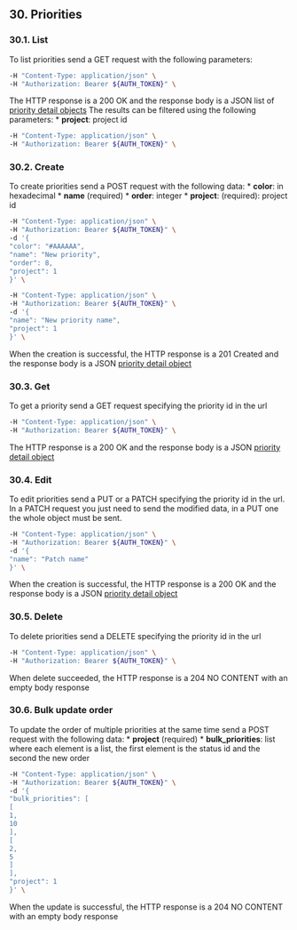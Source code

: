 ## 30. Priorities
### 30.1. List
To list priorities send a GET request with the following parameters:
```bash
-H "Content-Type: application/json" \
-H "Authorization: Bearer ${AUTH_TOKEN}" \
```
The HTTP response is a 200 OK and the response body is a JSON list of [priority detail objects](https://docs.taiga.io/api.html#object-priority-detail)
The results can be filtered using the following parameters:
*
**project**: project id
```bash
-H "Content-Type: application/json" \
-H "Authorization: Bearer ${AUTH_TOKEN}" \
```
### 30.2. Create
To create priorities send a POST request with the following data:
*
**color**: in hexadecimal
*
**name** (required)
*
**order**: integer
*
**project**: (required): project id
```bash
-H "Content-Type: application/json" \
-H "Authorization: Bearer ${AUTH_TOKEN}" \
-d '{
"color": "#AAAAAA",
"name": "New priority",
"order": 8,
"project": 1
}' \
```
```bash
-H "Content-Type: application/json" \
-H "Authorization: Bearer ${AUTH_TOKEN}" \
-d '{
"name": "New priority name",
"project": 1
}' \
```
When the creation is successful, the HTTP response is a 201 Created and the response body is a JSON [priority detail object](https://docs.taiga.io/api.html#object-priority-detail)
### 30.3. Get
To get a priority send a GET request specifying the priority id in the url
```bash
-H "Content-Type: application/json" \
-H "Authorization: Bearer ${AUTH_TOKEN}" \
```
The HTTP response is a 200 OK and the response body is a JSON [priority detail object](https://docs.taiga.io/api.html#object-priority-detail)
### 30.4. Edit
To edit priorities send a PUT or a PATCH specifying the priority id in the url.
In a PATCH request you just need to send the modified data, in a PUT one the whole object must be sent.
```bash
-H "Content-Type: application/json" \
-H "Authorization: Bearer ${AUTH_TOKEN}" \
-d '{
"name": "Patch name"
}' \
```
When the creation is successful, the HTTP response is a 200 OK and the response body is a JSON [priority detail object](https://docs.taiga.io/api.html#object-priority-detail)
### 30.5. Delete
To delete priorities send a DELETE specifying the priority id in the url
```bash
-H "Content-Type: application/json" \
-H "Authorization: Bearer ${AUTH_TOKEN}" \
```
When delete succeeded, the HTTP response is a 204 NO CONTENT with an empty body response
### 30.6. Bulk update order
To update the order of multiple priorities at the same time send a POST request with the following data:
*
**project** (required)
*
**bulk_priorities**: list where each element is a list, the first element is the status id and the second the new order
```bash
-H "Content-Type: application/json" \
-H "Authorization: Bearer ${AUTH_TOKEN}" \
-d '{
"bulk_priorities": [
[
1,
10
],
[
2,
5
]
],
"project": 1
}' \
```
When the update is successful, the HTTP response is a 204 NO CONTENT with an empty body response
